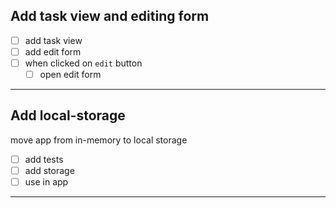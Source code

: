 ## Add task view and editing form

  - [ ] add task view
  - [ ] add edit form
  - [ ] when clicked on `edit` button
    - [ ] open edit form

--------------

## Add local-storage

move app from in-memory to local storage

  - [ ] add tests
  - [ ] add storage
  - [ ] use in app

--------------

